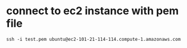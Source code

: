 # connect to ec2 instance with pem file

```
ssh -i test.pem ubuntu@ec2-101-21-114-114.compute-1.amazonaws.com
```
